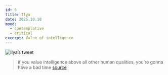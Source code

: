 ```yaml
---
id: 6
title: Ilya
date: 2025.10.18
mood:
  - contemplative
  - critical
excerpt: Value of intelligence
---
```


![Ilya’s tweet](/images/ilya2.png)

>if you value intelligence above all other human qualities, you’re gonna have a bad time [source](https://x.com/ilyasut/status/1710462485411561808)
